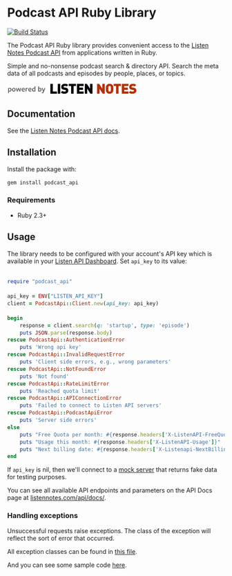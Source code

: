 # Podcast API Ruby Library

[![Build Status](https://travis-ci.com/ListenNotes/podcast-api-ruby.svg?branch=main)](https://travis-ci.com/ListenNotes/podcast-api-ruby)

The Podcast API Ruby library provides convenient access to the [Listen Notes Podcast API](https://www.listennotes.com/api/) from
applications written in Ruby.

Simple and no-nonsense podcast search & directory API. Search the meta data of all podcasts and episodes by people, places, or topics.

<a href="https://www.listennotes.com/api/"><img src="https://raw.githubusercontent.com/ListenNotes/ListenApiDemo/master/web/src/powered_by_listennotes.png" width="300" /></a>

## Documentation

See the [Listen Notes Podcast API docs](https://www.listennotes.com/api/docs/).


## Installation

Install the package with:
```sh
gem install podcast_api
```


### Requirements

- Ruby 2.3+

## Usage

The library needs to be configured with your account's API key which is
available in your [Listen API Dashboard](https://www.listennotes.com/api/dashboard/#apps). Set `api_key` to its
value:

```ruby

require "podcast_api"

api_key = ENV["LISTEN_API_KEY"]
client = PodcastApi::Client.new(api_key: api_key)

begin
    response = client.search(q: 'startup', type: 'episode')
    puts JSON.parse(response.body)
rescue PodcastApi::AuthenticationError
    puts 'Wrong api key'
rescue PodcastApi::InvalidRequestError
    puts 'Client side errors, e.g., wrong parameters'
rescue PodcastApi::NotFoundError
    puts 'Not found'
rescue PodcastApi::RateLimitError
    puts 'Reached quota limit'
rescue PodcastApi::APIConnectionError
    puts 'Failed to connect to Listen API servers'
rescue PodcastApi::PodcastApiError
    puts 'Server side errors'
else
    puts "Free Quota per month: #{response.headers['X-ListenAPI-FreeQuota']}"
    puts "Usage this month: #{response.headers['X-ListenAPI-Usage']}"
    puts "Next billing date: #{response.headers['X-Listenapi-NextBillingDate']}"
end
```

If `api_key` is nil, then we'll connect to a [mock server](https://www.listennotes.com/api/tutorials/#faq0) that returns fake data for testing purposes.

You can see all available API endpoints and parameters on the API Docs page at [listennotes.com/api/docs/](https://www.listennotes.com/api/docs/).

### Handling exceptions

Unsuccessful requests raise exceptions. The class of the exception will reflect
the sort of error that occurred.

All exception classes can be found in [this file](https://github.com/ListenNotes/podcast-api-ruby/blob/main/lib/errors.rb).

And you can see some sample code [here](https://github.com/ListenNotes/podcast-api-ruby/blob/main/examples/sample.rb).
